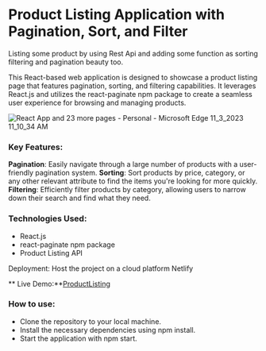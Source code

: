 # Product Listing Application with Pagination, Sort, and Filter

Listing some product by using Rest Api and adding some function as sorting filtering and pagination beauty too.

This React-based web application is designed to showcase a product listing page that features pagination, sorting, and filtering capabilities. It leverages React.js and utilizes the react-paginate npm package to create a seamless user experience for browsing and managing products.


![React App and 23 more pages - Personal - Microsoft​ Edge 11_3_2023 11_10_34 AM](https://github.com/Muhammed-shamal/productListing-paginationReact/assets/108850156/d3822ab0-3628-413e-a02b-a5691d572d2a)


 ### Key Features:

 **Pagination**: Easily navigate through a large number of products with a user-friendly pagination system.
 **Sorting**: Sort products by price, category, or any other relevant attribute to find the items you're looking for more quickly.
 **Filtering**: Efficiently filter products by category, allowing users to narrow down their search and find what they need.

 ### Technologies Used:

* React.js
* react-paginate npm package
* Product Listing API

Deployment: Host the project on a cloud platform  Netlify

 ** Live Demo:**[ProductListing](https://capable-lily-0c8200.netlify.app)


### How to use:

* Clone the repository to your local machine.
* Install the necessary dependencies using npm install.
* Start the application with npm start.

